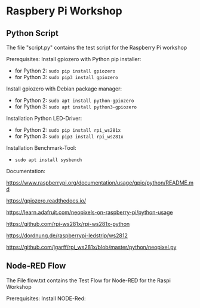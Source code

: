 # Raspbery Pi Workshop

Python Script
-------------

The file "script.py" contains the test script for the Raspberry Pi workshop

Prerequisites:
Install gpiozero with Python pip installer: 
* for Python 2: `sudo pip install gpiozero`
* for Python 3: `sudo pip3 install gpiozero`

Install gpiozero with Debian package manager: 
* for Python 2: `sudo apt install python-gpiozero`
* for Python 3: `sudo apt install python3-gpiozero`

Installation Python LED-Driver:
* for Python 2: `sudo pip install rpi_ws281x`
* for Python 3: `sudo pip3 install rpi_ws281x`

Installation Benchmark-Tool:
* `sudo apt install sysbench`

Documentation:

https://www.raspberrypi.org/documentation/usage/gpio/python/README.md

https://gpiozero.readthedocs.io/

https://learn.adafruit.com/neopixels-on-raspberry-pi/python-usage

https://github.com/rpi-ws281x/rpi-ws281x-python

https://dordnung.de/raspberrypi-ledstrip/ws2812

https://github.com/jgarff/rpi_ws281x/blob/master/python/neopixel.py

Node-RED Flow
-------------

The File flow.txt contains the Test Flow for Node-RED for the Raspi Workshop

Prerequisites:
Install NODE-Red: 
